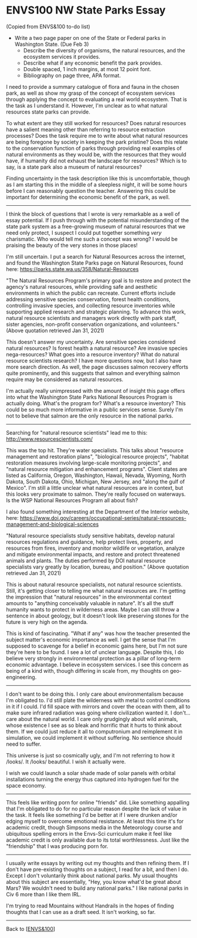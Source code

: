 # ENVS100 NW State Parks Essay

(Copied from ENVS&100 to-do list)
 - Write a two page paper on one of the State or Federal parks in Washington State.  (Due Feb 3)
   - Describe the diversity of organisms, the natural resources, and the ecosystem services it provides.
   - Describe what if any economic benefit the park provides.
   - Double spaced, 1 inch margins, at most 12 point font.
   - Bibliography on page three, APA format.

I need to provide a summary catalogue of flora and fauna in the chosen park, as well as show my grasp of the concept of ecosystem services through applying the concept to evaluating a real world ecosystem.  That is the task as I understand it.  However, I'm unclear as to what natural resources state parks can provide.

To what extent are they still worked for resources?  Does natural resources have a salient meaning other than referring to resource extraction processes?  Does the task require me to write about what natural resources are being foregone by society in keeping the park pristine?  Does this relate to the conservation function of parks through providing real examples of natural environments as they would be, with the resources that they would have, if humanity did not exhaust the landscape for resources?  Which is to say, is a state park also a museum of natural resources?

Finding uncertainty in the task description like this is uncomfortable, though as I am starting this in the middle of a sleepless night, it will be some hours before I can reasonably question the teacher.  Answering this could be important for determining the economic benefit of the park, as well.

---
I think the block of questions that I wrote is very remarkable as a well of essay potential.  If I push through with the potential misunderstanding of the state park system as a free-growing museum of natural resources that we need only protect, I suspect I could put together something *very* charismatic.  Who would tell me such a concept was wrong?  I would be praising the beauty of the very stones in those places!

I'm still uncertain.  I put a search for Natural Resources across the internet, and found the Washington State Parks page on Natural Resources, found here:  https://parks.state.wa.us/358/Natural-Resources

"The Natural Resources Program's primary goal is to restore and protect the agency's natural resources, while providing safe and aesthetic environments in which the public can recreate. Current efforts include addressing sensitive species conservation, forest health conditions, controlling invasive species, and collecting resource inventories while supporting applied research and strategic planning. To advance this work, natural resource scientists and managers work directly with park staff, sister agencies, non-profit conservation organizations, and volunteers."
(Above quotation retrieved Jan 31, 2021)

This doesn't answer my uncertainty.  Are sensitive species considered natural resources?  Is forest health a natural resource?  Are invasive species nega-resources?  What goes into a resource inventory?  What do natural resource scientists research?  I have more questions now, but I also have more search direction.  As well, the page discusses salmon recovery efforts quite prominently, and this suggests that salmon and everything salmon require may be considered as natural resources.

I'm actually really unimpressed with the amount of insight this page offers into what the Washington State Parks National Resources Program is actually doing.  What's the program for?  What's a resource inventory?  This could be so much more informative in a public services sense.  Surely I'm not to believe that salmon are the only resource in the national parks.

---
Searching for "natural resource scientists" lead me to this:  http://www.resourcescientists.com/

This was the top hit.  They're water specialists.  This talks about "resource management and restoration plans", "biological resource projects", "habitat restoration measures involving large-scale monitoring projects", and "natural resource mitigation and enhancement programs".  Client states are listed as California, Oregon, Washington, Hawaii, Nevada, Wyoming, North Dakota, South Dakota, Ohio, Michigan, New Jersey, and "along the gulf of Mexico".  I'm still a little unclear what natural resources are in context, but this looks very proximate to salmon.  They're really focused on waterways.  Is the WSP National Resources Program all about fish?

I also found something interesting at the Department of the Interior website, here:  https://www.doi.gov/careers/occupational-series/natural-resources-management-and-biological-sciences

"Natural resource specialists study sensitive habitats, develop natural resources regulations and guidance, help protect lives, property, and resources from fires, inventory and monitor wildlife or vegetation, analyze and mitigate environmental impacts, and restore and protect threatened animals and plants. The duties performed by DOI natural resource specialists vary greatly by location, bureau, and position."
(Above quotation retrieved Jan 31, 2021)

This is about natural resource specialists, not natural resource scientists.  Still, it's getting closer to telling me what natural resources are.  I'm getting the impression that "natural resources" in the environmental context amounts to "anything conceivably valuable in nature".  It's all the stuff humanity wants to protect in wilderness areas.  Maybe I can still throw a sentence in about geology, but it doesn't look like preserving stones for the future is very high on the agenda.

This is kind of fascinating.  "What if any" was how the teacher presented the subject matter's economic importance as well.  I get the sense that I'm supposed to scavenge for a belief in economic gains here, but I'm not sure they're here to be found.  I see a lot of unclear language.  Despite this, I do believe very strongly in environmental protection as a pillar of long-term economic advantage.  I believe in ecosystem services.  I see this concern as being of a kind with, though differing in scale from, my thoughts on geo-engineering.  

---
I don't want to be doing this.  I only care about environmentalism because I'm obligated to.  I'd still plate the wilderness with metal to control conditions in it if I could.  I'd fill space with mirrors and cover the ocean with them, all to make sure infrared radiation was going where civilization wanted it.  I don't... care about the natural world.  I care only grudgingly about wild animals, whose existence I see as so bleak and horrific that it hurts to think about them.  If we could just reduce it all to computronium and reimplement it in simulation, we could implement it without suffering.  No sentience should need to suffer.

This universe is just so cosmically ugly, and I'm not referring to how it /looks/.  It /looks/ beautiful.  I wish it actually were.

I wish we could launch a solar shade made of solar panels with orbital installations turning the energy thus captured into hydrogen fuel for the space economy.

---
This feels like writing porn for online "friends" did.  Like something appalling that I'm obligated to do for no particular reason despite the lack of value in the task.  It feels like something I'd be better at if I were drunken and/or edging myself to overcome emotional resistance.  At least this time it's for academic credit, though Simpsons media in the Meteorology course and ubiquitous spelling errors in the Envs-Sci curriculum make it feel like academic credit is only available due to its total worthlessness.  Just like the "friendship" that I was producing porn for.

---
I usually write essays by writing out my thoughts and then refining them.  If I don't have pre-existing thoughts on a subject, I read for a bit, and then I do.  Except I don't voluntarily think about national parks.  My usual thoughts about this subject are essentially, "Hey, you know what'd be great about Mars?  We wouldn't need to build any national parks."  I like national parks in Civ 6 more than I like them IRL.

I'm trying to read Mountains without Handrails in the hopes of finding thoughts that I can use as a draft seed.  It isn't working, so far.

---
Back to [[ENVS&100]]

[//begin]: # "Autogenerated link references for markdown compatibility"
[ENVS&100]: envs100 "ENVS&100"
[//end]: # "Autogenerated link references"